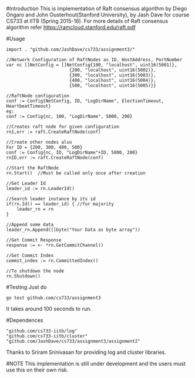 #Introduction
This is implementation of Raft consensus algorithm by Diego Ongaro and John Ousterhout(Stanford University), by Jash Dave for course CS733 at IITB (Spring 2015-16).
For more details of Raft consensus algorithm refer https://ramcloud.stanford.edu/raft.pdf

#Usage
```
import . "github.com/JashDave/cs733/assignment3/"

//Network Configuration of RaftNodes as ID, HostAddress, PortNumber
var nc []NetConfig = []NetConfig{100, "localhost", uint16(5001)}, 
						{200, "localhost", uint16(5002)}, 
						{300, "localhost", uint16(5003)}, 
						{400, "localhost", uint16(5004)}, 
						{500, "localhost", uint16(5005)}}

//RaftNode configuration
conf := Config{NetConfig, ID, "LogDirName", ElectionTimeout, HeartbeatTimeout}
eg:
conf := Config{nc, 100, "LogDirName", 5000, 200}

//Creates raft node for given configuration
rn1,err := raft.CreateRaftNode(conf)	

//Create other nodes also
For ID = {200, 300, 400, 500}
conf := Config{nc, ID, "LogDirName"+ID, 5000, 200}
rnID,err := raft.CreateRaftNode(conf)
	
//Start the RaftNode
rn.Start()	//Must be called only once after creation

//Get Leader Id
leader_id := rn.LeaderId()

//Search leader instance by its id
if(rn.Id() == leader_id) { //for majority
	leader_rn = rn
}

//Append some data
leader_rn.Append([]byte("Your Data as byte array"))

//Get Commit Response
response := <- *rn.GetCommitChannel()

//Get Commit Index
commit_index := rn.CommittedIndex()

//To shutdown the node
rn.Shutdown()
```

#Testing
Just do 
```
go test github.com/cs733/assignment3
```
It takes around 100 seconds to run. 


#Dependences

	"github.com/cs733-iitb/log"
	"github.com/cs733-iitb/cluster"
	"github.com/JashDave/cs733/assignment3/assignment2"

Thanks to Sriram Srinivasan for providing log and cluster libraries.


#NOTE
This implementation is still under development and the users must use this on their own risk.

